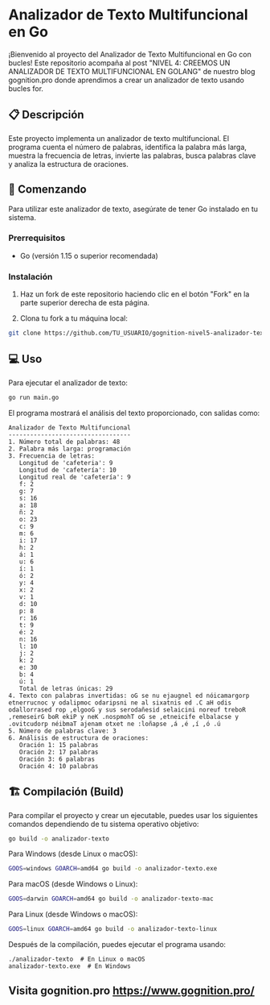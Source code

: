 # Analizador de Texto Multifuncional en Go

¡Bienvenido al proyecto del Analizador de Texto Multifuncional en Go con bucles! Este repositorio acompaña al post "NIVEL 4: CREEMOS UN ANALIZADOR DE TEXTO MULTIFUNCIONAL EN GOLANG" de nuestro blog gognition.pro donde aprendimos a crear un analizador de texto usando bucles for.

## 📋 Descripción

Este proyecto implementa un analizador de texto multifuncional. El programa cuenta el número de palabras, identifica la palabra más larga, muestra la frecuencia de letras, invierte las palabras, busca palabras clave y analiza la estructura de oraciones.

## 🚀 Comenzando

Para utilizar este analizador de texto, asegúrate de tener Go instalado en tu sistema.

### Prerrequisitos

- Go (versión 1.15 o superior recomendada)

### Instalación

1. Haz un fork de este repositorio haciendo clic en el botón "Fork" en la parte superior derecha de esta página.

2. Clona tu fork a tu máquina local:

```bash
git clone https://github.com/TU_USUARIO/gognition-nivel5-analizador-textos-con-bucles.git
```

## 💻️ Uso

Para ejecutar el analizador de texto:
```bash
go run main.go
```

El programa mostrará el análisis del texto proporcionado, con salidas como:
```
Analizador de Texto Multifuncional
----------------------------------
1. Número total de palabras: 48
2. Palabra más larga: programación
3. Frecuencia de letras:
   Longitud de 'cafeteria': 9
   Longitud de 'cafetería': 10
   Longitud real de 'cafetería': 9
   f: 2
   g: 7
   s: 16
   a: 18
   ñ: 2
   o: 23
   c: 9
   m: 6
   i: 17
   h: 2
   á: 1
   u: 6
   í: 1
   ó: 2
   y: 4
   x: 2
   v: 1
   d: 10
   p: 8
   r: 16
   t: 9
   é: 2
   n: 16
   l: 10
   j: 2
   k: 2
   e: 30
   b: 4
   ú: 1
   Total de letras únicas: 29
4. Texto con palabras invertidas: oG se nu ejaugnel ed nóicamargorp etnerrucnoc y odalipmoc odaripsni ne al sixatnis ed .C aH odis odallorrased rop ,elgooG y sus serodañesid selaicini noreuf treboR ,remeseirG boR ekiP y neK .nospmohT oG se ,etneicife elbalacse y .ovitcudorp néibmaT ajenam otxet ne :loñapse ,á ,é ,í ,ó .ú
5. Número de palabras clave: 3
6. Análisis de estructura de oraciones:
   Oración 1: 15 palabras
   Oración 2: 17 palabras
   Oración 3: 6 palabras
   Oración 4: 10 palabras
```

## 🏗️ Compilación (Build)

Para compilar el proyecto y crear un ejecutable, puedes usar los siguientes comandos dependiendo de tu sistema operativo objetivo:
```bash
go build -o analizador-texto
```

Para Windows (desde Linux o macOS):
```bash
GOOS=windows GOARCH=amd64 go build -o analizador-texto.exe
```

Para macOS (desde Windows o Linux):
```bash
GOOS=darwin GOARCH=amd64 go build -o analizador-texto-mac
```

Para Linux (desde Windows o macOS):
```bash
GOOS=linux GOARCH=amd64 go build -o analizador-texto-linux
```

Después de la compilación, puedes ejecutar el programa usando:
```
./analizador-texto  # En Linux o macOS
analizador-texto.exe  # En Windows
```

## Visita gognition.pro https://www.gognition.pro/